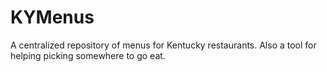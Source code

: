 # KYMenus
A centralized repository of menus for Kentucky restaurants. Also a tool for helping picking somewhere to go eat.
